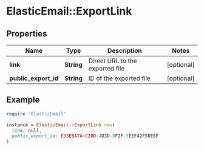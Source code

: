 # ElasticEmail::ExportLink

## Properties

| Name | Type | Description | Notes |
| ---- | ---- | ----------- | ----- |
| **link** | **String** | Direct URL to the exported file | [optional] |
| **public_export_id** | **String** | ID of the exported file | [optional] |

## Example

```ruby
require 'ElasticEmail'

instance = ElasticEmail::ExportLink.new(
  link: null,
  public_export_id: E33EBA7A-C20D-4D3D-8F2F-5EEF42F58E6F
)
```

